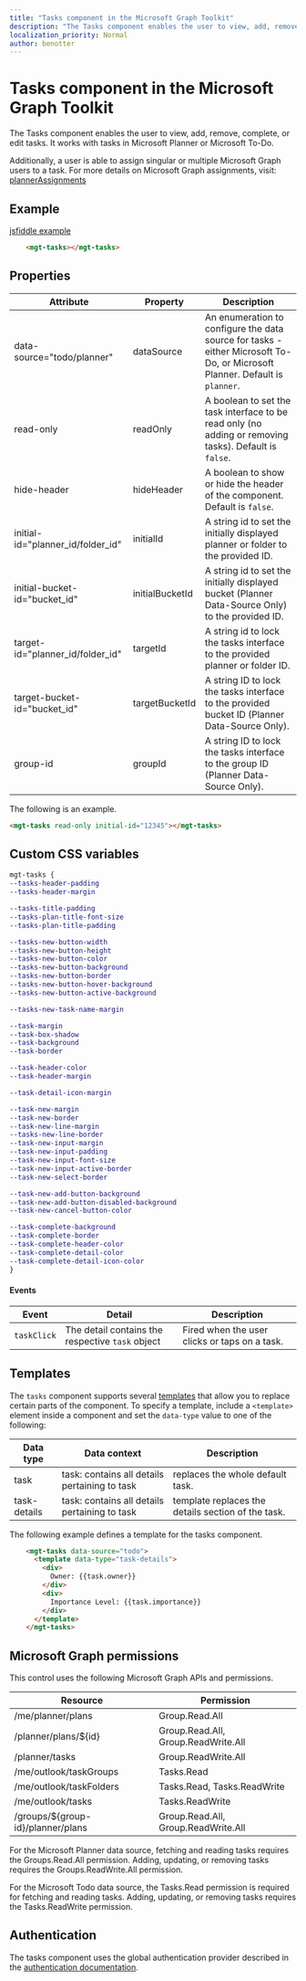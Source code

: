 ```yaml
---
title: "Tasks component in the Microsoft Graph Toolkit"
description: "The Tasks component enables the user to view, add, remove, complete, or edit tasks. It works with any tasks in Microsoft Planner or Microsoft To-Do."
localization_priority: Normal
author: benotter
---
```


# Tasks component in the Microsoft Graph Toolkit

The Tasks component enables the user to view, add, remove, complete, or edit tasks. It works with tasks in Microsoft Planner or Microsoft To-Do.  

Additionally, a user is able to assign singular or multiple Microsoft Graph users to a task. For more details on Microsoft Graph assignments, visit: [plannerAssignments](https://docs.microsoft.com/graph/api/resources/plannerassignments?view=graph-rest-1.0) 

## Example

[jsfiddle example](https://jsfiddle.net/metulev/qhg68m31/)

````html
    <mgt-tasks></mgt-tasks>
````

## Properties

| Attribute | Property | Description |
| -- | -- | -- |
| data-source="todo/planner" | dataSource | An enumeration to configure the data source for tasks - either Microsoft To-Do, or Microsoft Planner. Default is `planner`. |
| read-only | readOnly | A boolean to set the task interface to be read only (no adding or removing tasks). Default is `false`. |
| hide-header | hideHeader | A boolean to show or hide the header of the component. Default is `false`. |
| initial-id="planner_id/folder_id" | initialId | A string id to set the initially displayed planner or folder to the provided ID. |
| initial-bucket-id="bucket_id" | initialBucketId | A string id to set the initially displayed bucket (Planner Data-Source Only) to the provided ID. |
| target-id="planner_id/folder_id"| targetId | A string id to lock the tasks interface to the provided planner or folder ID. |
| target-bucket-id="bucket_id" |targetBucketId  | A string ID to lock the tasks interface to the provided bucket ID (Planner Data-Source Only). |
| group-id | groupId  | A string ID to lock the tasks interface to the group ID (Planner Data-Source Only). |

The following is an example.

````html
<mgt-tasks read-only initial-id="12345"></mgt-tasks>
````

## Custom CSS variables

````css
mgt-tasks {
--tasks-header-padding
--tasks-header-margin 

--tasks-title-padding
--tasks-plan-title-font-size
--tasks-plan-title-padding

--tasks-new-button-width
--tasks-new-button-height
--tasks-new-button-color
--tasks-new-button-background
--tasks-new-button-border
--tasks-new-button-hover-background
--tasks-new-button-active-background

--tasks-new-task-name-margin

--task-margin
--task-box-shadow
--task-background
--task-border

--task-header-color
--task-header-margin

--task-detail-icon-margin

--task-new-margin
--task-new-border
--task-new-line-margin
--tasks-new-line-border
--task-new-input-margin
--task-new-input-padding
--task-new-input-font-size
--task-new-input-active-border
--task-new-select-border

--task-new-add-button-background
--task-new-add-button-disabled-background
--task-new-cancel-button-color

--task-complete-background
--task-complete-border
--task-complete-header-color
--task-complete-detail-color
--task-complete-detail-icon-color
}
````

#### Events
| Event | Detail | Description |
| --- | --- | --- |
| `taskClick` | The detail contains the respective `task` object | Fired when the user clicks or taps on a task. |

## Templates

The `tasks` component supports several [templates](../templates.md) that allow you to replace certain parts of the component. To specify a template, include a `<template>` element inside a component and set the `data-type` value to one of the following:

| Data type     | Data context              | Description                                                       |
| ---------     | ------------------------- | ----------------------------------------------------------------- |
| task     | task: contains all details pertaining to task | replaces the whole default task. |
| task-details | task: contains all details pertaining to task | template replaces the details section of the task. |

The following example defines a template for the tasks component.

```html
    <mgt-tasks data-source="todo">
      <template data-type="task-details">
        <div>
          Owner: {{task.owner}}
        </div>
        <div>
          Importance Level: {{task.importance}}
        </div>
      </template>
    </mgt-tasks>
```

## Microsoft Graph permissions

This control uses the following Microsoft Graph APIs and permissions.

| Resource | Permission |
| - | - |
| /me/planner/plans | Group.Read.All |
| /planner/plans/${id} | Group.Read.All, Group.ReadWrite.All |
| /planner/tasks | Group.ReadWrite.All |
| /me/outlook/taskGroups | Tasks.Read |
| /me/outlook/taskFolders | Tasks.Read, Tasks.ReadWrite |
| /me/outlook/tasks | Tasks.ReadWrite |
| /groups/${group-id}/planner/plans | Group.Read.All, Group.ReadWrite.All |

For the Microsoft Planner data source, fetching and reading tasks requires the Groups.Read.All permission. Adding, updating, or removing tasks requires the Groups.ReadWrite.All permission.

For the Microsoft Todo data source, the Tasks.Read permission is required for fetching and reading tasks. Adding, updating, or removing tasks requires the Tasks.ReadWrite permission.

## Authentication

The tasks component uses the global authentication provider described in the [authentication documentation](./../providers.md).
